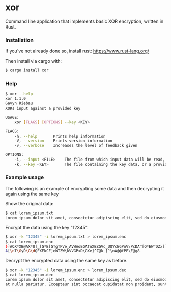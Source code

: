 # xor
Command line application that implements basic XOR encryption, written in Rust.

### Installation

If you've not already done so, install rust:
https://www.rust-lang.org/

Then install via cargo with:
```bash
$ cargo install xor
```

### Help
```bash
$ xor --help
xor 1.1.0
Gavyn Riebau
XORs input against a provided key

USAGE:
    xor [FLAGS] [OPTIONS] --key <KEY>

FLAGS:
    -h, --help       Prints help information
    -V, --version    Prints version information
    -v, --verbose    Increases the level of feedback given

OPTIONS:
    -i, --input <FILE>    The file from which input data will be read, if omitted input will be read from stdin
    -k, --key <KEY>       The file containing the key data, or a provided string, against which input will be XOR'd. This should be larger than the given input data or will need to be repeated to encode the input data.
```

### Example usage
The following is an example of encrypting some data and then decrypting it again using the same key

Show the original data:
```bash
$ cat lorem_ipsum.txt
Lorem ipsum dolor sit amet, consectetur adipiscing elit, sed do eiusmod tempor incididunt ut labore et dolore magna aliqua. Ut enim ad minim veniam, quis nostrud exercitation ullamco laboris nisi ut aliquip ex ea commodo consequat. Duis aute irure dolor in reprehenderit in voluptate velit esse cillum dolore eu fugiat nulla pariatur. Excepteur sint occaecat cupidatat non proident, sunt in culpa qui officia deserunt mollit anim id est laborum.
```

Encrypt the data using the key "12345".
```bash
$ xor -k "12345" -i lorem_ipsum.txt > lorem_ipsum.enc
$ cat lorem_ipsum.enc
}]AQX*XB@AX*U]_[G*B[GTgTFVe_AVWAoEGATnXBZGVc_UQYcEGPnV\PcDA^[Q*EW^DZx[]W\nXVFZA*DFXTh^@VP~V\XZxT^URdPRX\{DS`~W]]X*PVY\dX_BPdXS^{D[@[eBFAAQ*TJVFVcESG]ZdG_XTgR]XTh^@ZGdXAZ@~S_]DXBQM*TSWZg\]W[i^\@QDPFqXAU@~TZF@xTW[YeCZZxTBAQ]o_VVF\~[]Ce]GC@T~TEQYcEVGFoQZXY\W[YeCWQ@*WGT]T~\FXYkBRF\kEGAOIQVDAoD@G\dE\WVkTQR@iDBZPT~PFZZdB
A[\nT\GyD\G\dQFXEkCF]eWTZW\kVVGPxD\GXe]^Z@k_[^\nW@@fPP\F@g8
```

Decrypt the encrypted data using the same key as before.
```bash
$ xor -k "12345" -i lorem_ipsum.enc > lorem_ipsum.dec
$ cat lorem_ipsum.dec
Lorem ipsum dolor sit amet, consectetur adipiscing elit, sed do eiusmod tempor incididunt ut labore et dolore magna aliqua. Ut enim ad minim veniam, quis nostrud exercitation ullamco laboris nisi ut aliquip ex ea commodo consequat. Duis aute irure dolor in reprehenderit in voluptate velit esse cillum dolore eu fugi
at nulla pariatur. Excepteur sint occaecat cupidatat non proident, sunt in culpa qui officia deserunt mollit anim id est laborum.
```
